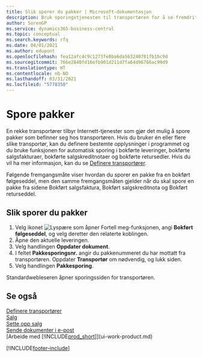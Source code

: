 ```yaml
---
title: Slik sporer du pakker | Microsoft-dokumentasjon
description: Bruk sporingstjenesten til transportøren for å se fremdriften til en levering.
author: SorenGP
ms.service: dynamics365-business-central
ms.topic: conceptual
ms.search.keywords: rfq
ms.date: 04/01/2021
ms.author: edupont
ms.openlocfilehash: fea12afc4c9c1273fe8ba6da563240781fb1bc9d
ms.sourcegitcommit: 766e2840fd16efb901d211d7fa64d96766ac99d9
ms.translationtype: HT
ms.contentlocale: nb-NO
ms.lasthandoff: 03/31/2021
ms.locfileid: "5778350"
---
```

# <a name="track-packages"></a>Spore pakker

En rekke transportører tilbyr Internett-tjenester som gjør det mulig å spore pakker som befinner seg hos transportøren. Hvis du bruker én eller flere slike transportør, kan du definere bestemte opplysninger i programmet og du bruke funksjonen for automatisk sporing i bokførte leveringer, bokførte salgsfakturaer, bokførte salgskreditnotaer og bokførte retursedler. Hvis du vil ha mer informasjon, kan du se [Definere transportører](sales-how-to-set-up-shipping-agents.md).  

Følgende fremgangsmåte viser hvordan du sporer en pakke fra en bokført følgeseddel, men den samme fremgangsmåten gjelder når du skal spore en pakke fra sidene Bokført salgsfaktura, Bokført salgskreditnota og Bokført returseddel.  

## <a name="to-track-a-package"></a>Slik sporer du pakker

1. Velg ikonet ![Lyspære som åpner Fortell meg-funksjonen](media/ui-search/search_small.png "Fortell hva du vil gjøre"), angi **Bokført følgeseddel**, og velg deretter den relaterte koblingen.
2. Åpne den aktuelle leveringen.
3. Velg handlingen **Oppdater dokument**.
4. I feltet **Pakkesporingsnr.** angir du pakkenummeret du har mottatt fra transportøren. Oppdater **Transportør** om nødvendig, og lukk siden.
5. Velg handlingen **Pakkesporing**.

Standardwebleseren åpner sporingssiden for transportøren.

## <a name="see-also"></a>Se også

[Definere transportører](sales-how-to-set-up-shipping-agents.md)  
[Salg](sales-manage-sales.md)  
[Sette opp salg](sales-setup-sales.md)  
[Sende dokumenter i e-post](ui-how-send-documents-email.md)  
[Arbeide med [!INCLUDE[prod_short](includes/prod_short.md)]](ui-work-product.md)


[!INCLUDE[footer-include](includes/footer-banner.md)]